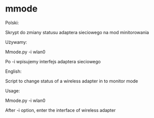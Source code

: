 # mmode
Polski:

Skrypt do zmiany statusu adaptera sieciowego na mod minitorowania

Używamy:

Mmode.py -i wlan0

Po -i wpisujemy interfejs adaptera sieciowego

English:

Script to change status of a wireless adapter in to monitor mode

Usage:

Mmode.py -i wlan0

After -i option, enter the interface of wireless adapter
